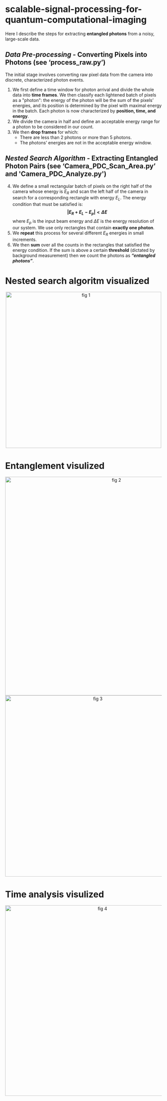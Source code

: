# scalable-signal-processing-for-quantum-computational-imaging
Here I describe the steps for extracting **entangled photons** from a noisy, large-scale data.

## *Data Pre-processing* - Converting Pixels into Photons (see ‘process_raw.py’)

The initial stage involves converting raw pixel data from the camera into discrete, characterized photon events.

1.  We first define a time window for photon arrival and divide the whole data into **time frames**.
    We then classify each lightened batch of pixels as a "photon": the energy of the photon will be the sum of the pixels’ energies, and its position is determined by the pixel with maximal energy in the batch. Each photon is now characterized by **position, time, and energy**.
2.  We divide the camera in half and define an acceptable energy range for a photon to be considered in our count.
3.  We then **drop frames** for which:
    * There are less than 2 photons or more than 5 photons.
    * The photons’ energies are not in the acceptable energy window.

## *Nested Search Algorithm* - Extracting Entangled Photon Pairs (see ‘Camera_PDC_Scan_Area.py’ and 'Camera_PDC_Analyze.py')

4.  We define a small rectangular batch of pixels on the right half of the camera whose energy is $E_R$ and scan the left half of the camera in search for a corresponding rectangle with energy $E_L$.
   The energy condition that must be satisfied is:
   **$$|E_R + E_L - E_p| < \Delta E$$**
   where $E_p$ is the input beam energy and $\Delta E$ is the energy resolution of our system.
   We use only rectangles that contain **exactly one photon**.
5.  We **repeat** this process for several different $E_R$ energies in small increments.
6.  We then **sum** over all the counts in the rectangles that satisfied the energy condition.
    If the sum is above a certain **threshold** (dictated by background measurement) then we count the photons as ***“entangled photons”***.

# Nested search algoritm visualized

<div align="center">
  <img 
    width="500" 
    src="https://github.com/user-attachments/assets/52f33888-1389-4fb0-b0d9-dea226b71681" 
    alt="fig 1" 
    style="display: block; margin: 0 auto; max-width: 100%; height: auto;"
  />
</div>

# Entanglement visulized

<div align="center">
  <img 
    width="700" 
    src="https://github.com/user-attachments/assets/0ce1d520-f7be-4b45-b122-4a40870e35fd" 
    alt="fig 2" 
    style="display: block; margin: 0 auto; max-width: 100%; height: auto;"
  />
</div>

<div align="center">
  <img 
    width="580" 
    src="https://github.com/user-attachments/assets/6f6c8a68-7dfe-44b9-a63a-96a28ea55c5d" 
    alt="fig 3" 
    style="display: block; margin: 0 auto; max-width: 100%; height: auto;"
  />
</div>

# Time analysis visulized

<div align="center">
  <img 
    width="610" 
    src="https://github.com/user-attachments/assets/ccc4a385-f0c7-4054-a4e5-9fa107265f99" 
    alt="fig 4" 
    style="display: block; margin: 0 auto; max-width: 100%; height: auto;"
  />
</div>

